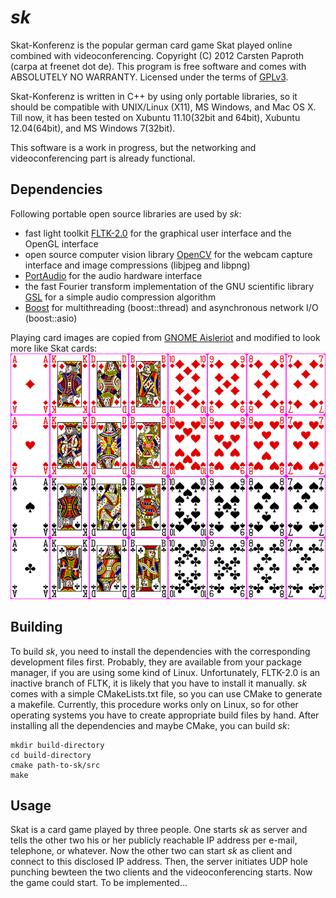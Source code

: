 # *sk*

Skat-Konferenz is the popular german card game Skat played online combined with videoconferencing. Copyright (C) 2012 Carsten Paproth (carpa at freenet dot de).
This program is free software and comes with ABSOLUTELY NO WARRANTY. Licensed under the terms of [GPLv3](http://www.gnu.org/licenses/).

Skat-Konferenz is written in C++ by using only portable libraries, so it should be compatible with UNIX/Linux (X11), MS Windows, and Mac OS X. Till now,
it has been tested on Xubuntu 11.10(32bit and 64bit), Xubuntu 12.04(64bit), and MS Windows 7(32bit).

This software is a work in progress, but the networking and videoconferencing part is already functional.


## Dependencies

Following portable open source libraries are used by *sk*:
* fast light toolkit [FLTK-2.0](http://www.fltk.org) for the graphical user interface and the OpenGL interface
* open source computer vision library [OpenCV](http://www.opencv.org) for the webcam capture interface and image compressions (libjpeg and libpng)
* [PortAudio](http://www.portaudio.com) for the audio hardware interface
* the fast Fourier transform implementation of the GNU scientific library [GSL](http://www.gnu.org/software/gsl/) for a simple audio compression algorithm
* [Boost](http://www.boost.org) for multithreading (boost::thread) and asynchronous network I/O (boost::asio)

Playing card images are copied from [GNOME Aisleriot](https://live.gnome.org/Aisleriot) and modified to look more like Skat cards:
![playing cards](https://github.com/cpaproth/sk/blob/master/images/cards.png)


## Building

To build *sk*, you need to install the dependencies with the corresponding development files first. Probably, they are available from your package manager, if you are using
some kind of Linux. Unfortunately, FLTK-2.0 is an inactive branch of FLTK, it is likely that you have to install it manually. *sk* comes with a simple CMakeLists.txt file,
so you can use CMake to generate a makefile. Currently, this procedure works only on Linux, so for other operating systems you have to create appropriate build files by hand.
After installing all the dependencies and maybe CMake, you can build *sk*:

    mkdir build-directory
    cd build-directory
    cmake path-to-sk/src
    make


## Usage

Skat is a card game played by three people. One starts *sk* as server and tells the other two his or her publicly reachable IP address per e-mail, telephone, or whatever.
Now the other two can start *sk* as client and connect to this disclosed IP address. Then, the server initiates UDP hole punching bewteen the two clients and the
videoconferencing starts. Now the game could start. To be implemented...
